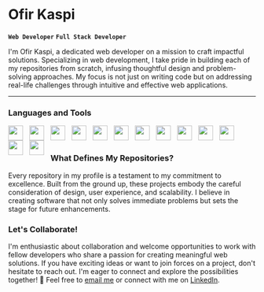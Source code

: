 # Ofir Kaspi

**`Web Developer`** **`Full Stack Developer`**

I'm Ofir Kaspi, a dedicated web developer on a mission to craft impactful solutions. Specializing in web development, I take pride in building each of my repositories from scratch, infusing thoughtful design and problem-solving approaches. My focus is not just on writing code but on addressing real-life challenges through intuitive and effective web applications.

---

### Languages and Tools

<img align="left" width="30px" style="padding-right:10px;" src="https://cdn.jsdelivr.net/gh/devicons/devicon/icons/react/react-original.svg" />
<img align="left" width="30px" style="padding-right:10px;" src="https://cdn.jsdelivr.net/gh/devicons/devicon/icons/angularjs/angularjs-original.svg" />
<img align="left" width="30px" style="padding-right:10px;" src="https://cdn.jsdelivr.net/gh/devicons/devicon/icons/vuejs/vuejs-original.svg" />
<img align="left" width="30px" style="padding-right:10px;" src="https://cdn.jsdelivr.net/gh/devicons/devicon/icons/git/git-original.svg" />
<img align="left" width="30px" style="padding-right:10px;" src="https://cdn.jsdelivr.net/gh/devicons/devicon/icons/nodejs/nodejs-original.svg" />
<img align="left" width="30px" style="padding-right:10px;" src="https://cdn.jsdelivr.net/gh/devicons/devicon/icons/mongodb/mongodb-original.svg" />
<img align="left" width="30px" style="padding-right:10px;" src="https://cdn.jsdelivr.net/gh/devicons/devicon/icons/express/express-original.svg" />
<img align="left" width="30px" style="padding-right:10px;" src="https://cdn.jsdelivr.net/gh/devicons/devicon/icons/postgresql/postgresql-original.svg" />
<img align="left" width="30px" style="padding-right:10px;" src="https://cdn.jsdelivr.net/gh/devicons/devicon/icons/javascript/javascript-original.svg" />
<img align="left" width="30px" style="padding-right:10px;" src="https://cdn.jsdelivr.net/gh/devicons/devicon/icons/typescript/typescript-original.svg" />
<img align="left" width="30px" style="padding-right:10px;" src="https://cdn.jsdelivr.net/gh/devicons/devicon/icons/html5/html5-original.svg" />
<img align="left" width="30px" style="padding-right:10px;" src="https://cdn.jsdelivr.net/gh/devicons/devicon/icons/sass/sass-original.svg" />
<img align="left" width="30px" style="padding-right:10px;" src="https://cdn.jsdelivr.net/gh/devicons/devicon/icons/css3/css3-original.svg" />
<br/>

#

### What Defines My Repositories?

Every repository in my profile is a testament to my commitment to excellence. Built from the ground up, these projects embody the careful consideration of design, user experience, and scalability. I believe in creating software that not only solves immediate problems but sets the stage for future enhancements.

### Let's Collaborate!

I'm enthusiastic about collaboration and welcome opportunities to work with fellow developers who share a passion for creating meaningful web solutions. If you have exciting ideas or want to join forces on a project, don't hesitate to reach out. I'm eager to connect and explore the possibilities together! 🤝
Feel free to [email me](mailto:kaspiofir@gmail.com) or connect with me on [LinkedIn](https://www.linkedin.com/in/ofir-kaspi-73203b240/).

